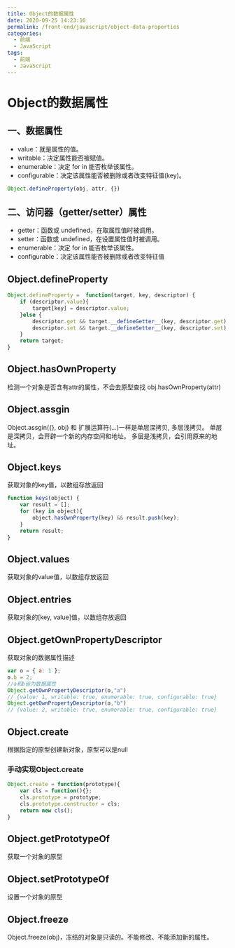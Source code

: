 ```yaml
---
title: Object的数据属性
date: 2020-09-25 14:23:16
permalink: /front-end/javascript/object-data-properties
categories:
  - 前端
  - JavaScript
tags:
  - 前端
  - JavaScript
---
```

# Object的数据属性

## 一、数据属性

- value：就是属性的值。
- writable：决定属性能否被赋值。
- enumerable：决定 for in 能否枚举该属性。
- configurable：决定该属性能否被删除或者改变特征值(key)。

```javascript
Object.defineProperty(obj, attr, {})
```

## 二、访问器（getter/setter）属性

- getter：函数或 undefined，在取属性值时被调用。
- setter：函数或 undefined，在设置属性值时被调用。
- enumerable：决定 for in 能否枚举该属性。
- configurable：决定该属性能否被删除或者改变特征值

## Object.defineProperty

```javascript
Object.defineProperty =  function(target, key, descriptor) {
    if (descriptor.value){
        target[key] = descriptor.value;
    }else {
        descriptor.get && target.__defineGetter__(key, descriptor.get);
        descriptor.set && target.__defineSetter__(key, descriptor.set);
    }
    return target;
}
```

## Object.hasOwnProperty

检测一个对象是否含有attr的属性，不会去原型查找
obj.hasOwnProperty(attr)

## Object.assgin

Object.assgin({}, obj) 和 扩展运算符(...)一样是单层深拷贝, 多层浅拷贝。
单层是深拷贝，会开辟一个新的内存空间和地址。
多层是浅拷贝，会引用原来的地址。

## Object.keys

获取对象的key值，以数组存放返回

```javascript
function keys(object) {
    var result = [];
    for (key in object){
        object.hasOwnProperty(key) && result.push(key);
    }
    return result;
}
```

## Object.values

获取对象的value值，以数组存放返回

## Object.entries

获取对象的[key, value]值，以数组存放返回

## Object.getOwnPropertyDescriptor

获取对象的数据属性描述

```javascript
var o = { a: 1 };
o.b = 2;
//a和b皆为数据属性
Object.getOwnPropertyDescriptor(o,"a") 
// {value: 1, writable: true, enumerable: true, configurable: true}
Object.getOwnPropertyDescriptor(o,"b") 
// {value: 2, writable: true, enumerable: true, configurable: true}
```

## Object.create

根据指定的原型创建新对象，原型可以是null

### 手动实现Object.create

```javascript
Object.create = function(prototype){
    var cls = function(){};
    cls.prototype = prototype;
    cls.prototype.constructor = cls;
    return new cls();
}
```

## Object.getPrototypeOf

获取一个对象的原型

## Object.setPrototypeOf

设置一个对象的原型

## Object.freeze

Object.freeze(obj)，冻结的对象是只读的。不能修改、不能添加新的属性。
